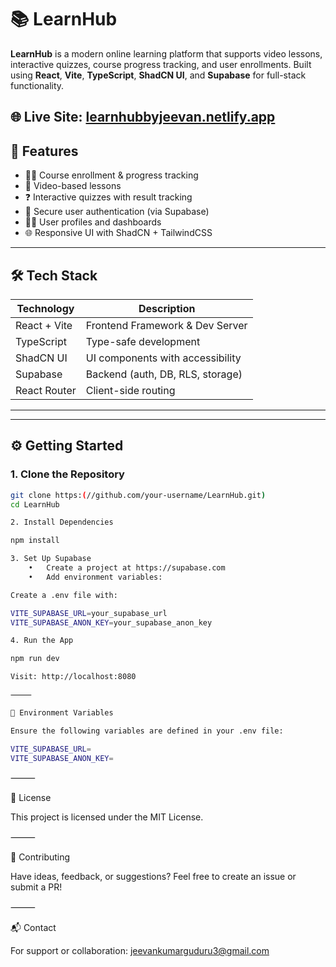 # 📚 LearnHub

**LearnHub** is a modern online learning platform that supports video lessons, interactive quizzes, course progress tracking, and user enrollments. Built using **React**, **Vite**, **TypeScript**, **ShadCN UI**, and **Supabase** for full-stack functionality.

🌐 **Live Site**: [learnhubbyjeevan.netlify.app](https://learnhubbyjeevan.netlify.app)
---

## 🚀 Features

- 👩‍🏫 Course enrollment & progress tracking
- 🎥 Video-based lessons
- ❓ Interactive quizzes with result tracking
- 🔐 Secure user authentication (via Supabase)
- 🧑‍🎓 User profiles and dashboards
- 🌐 Responsive UI with ShadCN + TailwindCSS

---

## 🛠️ Tech Stack

| Technology     | Description                      |
|----------------|----------------------------------|
| React + Vite   | Frontend Framework & Dev Server  |
| TypeScript     | Type-safe development            |
| ShadCN UI      | UI components with accessibility |
| Supabase       | Backend (auth, DB, RLS, storage) |
| React Router   | Client-side routing              |
-----------------------------------------------------

---

## ⚙️ Getting Started

### 1. Clone the Repository

```bash
git clone https:(//github.com/your-username/LearnHub.git)
cd LearnHub

2. Install Dependencies

npm install

3. Set Up Supabase
	•	Create a project at https://supabase.com
	•	Add environment variables:

Create a .env file with:

VITE_SUPABASE_URL=your_supabase_url
VITE_SUPABASE_ANON_KEY=your_supabase_anon_key

4. Run the App

npm run dev

Visit: http://localhost:8080

⸻

🔐 Environment Variables

Ensure the following variables are defined in your .env file:

VITE_SUPABASE_URL=
VITE_SUPABASE_ANON_KEY=

```
⸻

📜 License

This project is licensed under the MIT License.

⸻

🤝 Contributing

Have ideas, feedback, or suggestions? Feel free to create an issue or submit a PR!

⸻

📬 Contact

For support or collaboration: jeevankumarguduru3@gmail.com

